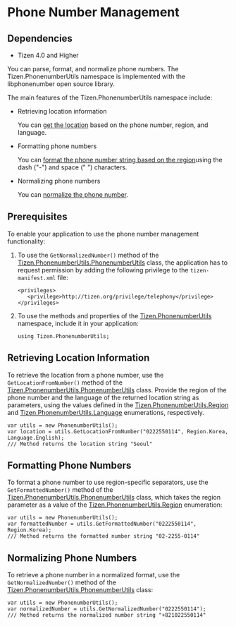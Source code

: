 Phone Number Management
=======================

## Dependencies

- Tizen 4.0 and Higher

You can parse, format, and normalize phone numbers. The
Tizen.PhonenumberUtils namespace is implemented with the libphonenumber
open source library.

The main features of the Tizen.PhonenumberUtils namespace include:

-   Retrieving location information

    You can [get the location](#getting) based on the phone number,
    region, and language.

- Formatting phone numbers

    You can [format the phone number string based on the
    region](#formatting)using the dash ("-") and space (" ") characters.

- Normalizing phone numbers

    You can [normalize the phone number](#normalizing).


Prerequisites
-------------

To enable your application to use the phone number management
functionality:

1.  To use the `GetNormalizedNumber()` method of the
    [Tizen.PhonenumberUtils.PhonenumberUtils](https://developer.tizen.org/dev-guide/csapi/classTizen_1_1PhonenumberUtils_1_1PhonenumberUtils.html)
    class, the application has to request permission by adding the
    following privilege to the `tizen-manifest.xml` file:

    ``` {.prettyprint}
    <privileges>
       <privilege>http://tizen.org/privilege/telephony</privilege>
    </privileges>
    ```

2. To use the methods and properties of the
    [Tizen.PhonenumberUtils](https://developer.tizen.org/dev-guide/csapi/namespaceTizen_1_1PhonenumberUtils.html)
    namespace, include it in your application:

    ``` {.prettyprint}
    using Tizen.PhonenumberUtils;
    ```


Retrieving Location Information <a id="getting"></a>
-------------------------------

To retrieve the location from a phone number, use the
`GetLocationFromNumber()` method of the
[Tizen.PhonenumberUtils.PhonenumberUtils](https://developer.tizen.org/dev-guide/csapi/classTizen_1_1PhonenumberUtils_1_1PhonenumberUtils.html)
class. Provide the region of the phone number and the language of the
returned location string as parameters, using the values defined in the
[Tizen.PhonenumberUtils.Region](https://developer.tizen.org/dev-guide/csapi/namespaceTizen_1_1PhonenumberUtils.html#acfcfcabb066feb7d4a2ab2da337e745b)
and
[Tizen.PhonenumberUtils.Language](https://developer.tizen.org/dev-guide/csapi/namespaceTizen_1_1PhonenumberUtils.html#ab159dc3447ec930e04ed1016cf6e80a6)
enumerations, respectively.

``` {.prettyprint}
var utils = new PhonenumberUtils();
var location = utils.GetLocationFromNumber("0222550114", Region.Korea, Language.English);
/// Method returns the location string "Seoul"
```


Formatting Phone Numbers <a id="formatting"></a>
------------------------

To format a phone number to use region-specific separators, use the
`GetFormattedNumber()` method of the
[Tizen.PhonenumberUtils.PhonenumberUtils](https://developer.tizen.org/dev-guide/csapi/classTizen_1_1PhonenumberUtils_1_1PhonenumberUtils.html)
class, which takes the region parameter as a value of the
[Tizen.PhonenumberUtils.Region](https://developer.tizen.org/dev-guide/csapi/namespaceTizen_1_1PhonenumberUtils.html#acfcfcabb066feb7d4a2ab2da337e745b)
enumeration:

``` {.prettyprint}
var utils = new PhonenumberUtils();
var formattedNumber = utils.GetFormattedNumber("0222550114", Region.Korea);
/// Method returns the formatted number string "02-2255-0114"
```


Normalizing Phone Numbers <a id="normalizing"></a>
-------------------------

To retrieve a phone number in a normalized format, use the
`GetNormalizedNumber()` method of the
[Tizen.PhonenumberUtils.PhonenumberUtils](https://developer.tizen.org/dev-guide/csapi/classTizen_1_1PhonenumberUtils_1_1PhonenumberUtils.html)
class:

``` {.prettyprint}
var utils = new PhonenumberUtils();
var normalizedNumber = utils.GetNormalizedNumber("0222550114");
/// Method returns the normalized number string "+821022550114"
```
